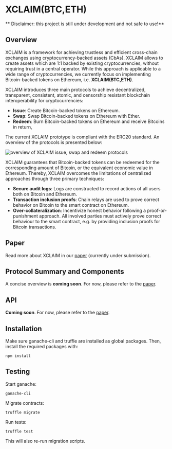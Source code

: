 # XCLAIM(BTC,ETH)

** Disclaimer: this project is still under development and not safe to use!**

## Overview
XCLAIM is a framework for achieving trustless and efficient cross-chain exchanges using cryptocurrency-backed assets (CbAs). XCLAIM allows to create assets which are 1:1 backed by existing cryptocurrencies, without requiring trust in a central operator. While this approach is applicable to a wide range of cryptocurrencies, we currently focus on implementing Bitcoin-backed tokens on Ethereum, i.e. <b>XCLAIM(BTC,ETH)</b>.

XCLAIM introduces three main protocols to achieve decentralized, transparent, consistent, atomic, and censorship resistant blockchain interoperability for cryptocurrencies:

+ <b>Issue</b>: Create Bitcoin-backed tokens on Ethereum.
+ <b>Swap</b>: Swap Bitcoin-backed tokens on Ethereum with Ether.
+ <b>Redeem</b>: Burn Bitcoin-backed tokens on Ethereum and receive Bitcoins in return,

The current XCLAIM prototype is compliant with the ERC20 standard. An overview of the protocols is presented below:

![overview of XCLAIM issue, swap and redeem protocols](https://github.com/crossclaim/crossclaim.github.io/blob/master/images/xclaim/xclaim-process.png)

XCLAIM guarantees that Bitcoin-backed tokens can be redeemed for the corresponding amount of Bitcoin, or the equivalent economic value in Ethereum. Thereby, XCLAIM overcomes the limitations of centralized approaches through three primary techniques:
+ <b>Secure audit logs</b>: Logs are constructed to record actions of all users both on Bitcoin and Ethereum.
+ <b>Transaction inclusion proofs</b>: Chain relays are used to prove correct behavior on Bitcoin to the smart contract on Ethereum.
+ <b>Over-collateralization</b>: Incentivize honest behavior following a proof-or-punishment approach. All involved parties must actively prove correct behaviour to the smart contract, e.g. by providing inclusion proofs for Bitcoin transactions.

## Paper
Read more about XCLAIM in our <a href="https://eprint.iacr.org/2018/643.pdf">paper</a> (currently under submission).


## Protocol Summary and Components

A concise overview is **coming soon**. 
For now, please refer to the <a href="https://eprint.iacr.org/2018/643.pdf">paper</a>.


## API 
**Coming soon**. 
For now, please refer to the <a href="https://eprint.iacr.org/2018/643.pdf">paper</a>.

## Installation

Make sure ganache-cli and truffle are installed as global packages. Then, install the required packages with:

```
npm install
```

## Testing

Start ganache:

```
ganache-cli
```

Migrate contracts:

```
truffle migrate
```

Run tests: 

```
truffle test
```
This will also re-run migration scripts. 
